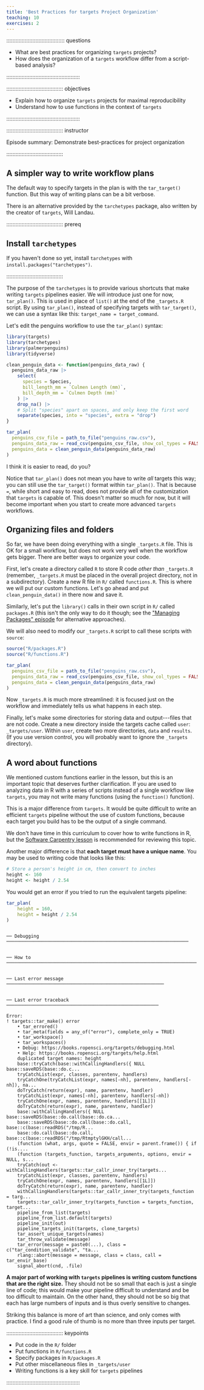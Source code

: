 ```yaml
---
title: 'Best Practices for targets Project Organization'
teaching: 10
exercises: 2
---
```


:::::::::::::::::::::::::::::::::::::: questions 

- What are best practices for organizing `targets` projects?
- How does the organization of a `targets` workflow differ from a script-based analysis?

::::::::::::::::::::::::::::::::::::::::::::::::

::::::::::::::::::::::::::::::::::::: objectives

- Explain how to organize `targets` projects for maximal reproducibility
- Understand how to use functions in the context of `targets`

::::::::::::::::::::::::::::::::::::::::::::::::

::::::::::::::::::::::::::::::::::::: instructor

Episode summary: Demonstrate best-practices for project organization

:::::::::::::::::::::::::::::::::::::



## A simpler way to write workflow plans

The default way to specify targets in the plan is with the `tar_target()` function.
But this way of writing plans can be a bit verbose.

There is an alternative provided by the `tarchetypes` package, also written by the creator of `targets`, Will Landau.

::::::::::::::::::::::::::::::::::::: prereq

## Install `tarchetypes`

If you haven't done so yet, install `tarchetypes` with `install.packages("tarchetypes")`.

:::::::::::::::::::::::::::::::::::::

The purpose of the `tarchetypes` is to provide various shortcuts that make writing `targets` pipelines easier.
We will introduce just one for now, `tar_plan()`. This is used in place of `list()` at the end of the `_targets.R` script.
By using `tar_plan()`, instead of specifying targets with `tar_target()`, we can use a syntax like this: `target_name = target_command`.

Let's edit the penguins workflow to use the `tar_plan()` syntax:

<!-- The chunk below intersperses plan_2b with clean_penguin_data() to avoid writing it manually -->

``` r
library(targets)
library(tarchetypes)
library(palmerpenguins)
library(tidyverse)

clean_penguin_data <- function(penguins_data_raw) {
  penguins_data_raw |>
    select(
      species = Species,
      bill_length_mm = `Culmen Length (mm)`,
      bill_depth_mm = `Culmen Depth (mm)`
    ) |>
    drop_na() |>
    # Split "species" apart on spaces, and only keep the first word
    separate(species, into = "species", extra = "drop")
}

tar_plan(
  penguins_csv_file = path_to_file("penguins_raw.csv"),
  penguins_data_raw = read_csv(penguins_csv_file, show_col_types = FALSE),
  penguins_data = clean_penguin_data(penguins_data_raw)
)
```

I think it is easier to read, do you?

Notice that `tar_plan()` does not mean you have to write *all* targets this way; you can still use the `tar_target()` format within `tar_plan()`.
That is because `=`, while short and easy to read, does not provide all of the customization that `targets` is capable of.
This doesn't matter so much for now, but it will become important when you start to create more advanced `targets` workflows.

## Organizing files and folders

So far, we have been doing everything with a single `_targets.R` file.
This is OK for a small workflow, but does not work very well when the workflow gets bigger.
There are better ways to organize your code.

First, let's create a directory called `R` to store R code *other than* `_targets.R` (remember, `_targets.R` must be placed in the overall project directory, not in a subdirectory).
Create a new R file in `R/` called `functions.R`.
This is where we will put our custom functions.
Let's go ahead and put `clean_penguin_data()` in there now and save it.

Similarly, let's put the `library()` calls in their own script in `R/` called `packages.R` (this isn't the only way to do it though; see the ["Managing Packages" episode](https://joelnitta.github.io/targets-workshop/packages.html) for alternative approaches).

We will also need to modify our `_targets.R` script to call these scripts with `source`:


``` r
source("R/packages.R")
source("R/functions.R")

tar_plan(
  penguins_csv_file = path_to_file("penguins_raw.csv"),
  penguins_data_raw = read_csv(penguins_csv_file, show_col_types = FALSE),
  penguins_data = clean_penguin_data(penguins_data_raw)
)
```

Now `_targets.R` is much more streamlined: it is focused just on the workflow and immediately tells us what happens in each step.

Finally, let's make some directories for storing data and output---files that are not code.
Create a new directory inside the targets cache called `user`: `_targets/user`.
Within `user`, create two more directories, `data` and `results`.
(If you use version control, you will probably want to ignore the `_targets` directory).

## A word about functions

We mentioned custom functions earlier in the lesson, but this is an important topic that deserves further clarification.
If you are used to analyzing data in R with a series of scripts instead of a single workflow like `targets`, you may not write many functions (using the `function()` function).

This is a major difference from `targets`.
It would be quite difficult to write an efficient `targets` pipeline without the use of custom functions, because each target you build has to be the output of a single command.

We don't have time in this curriculum to cover how to write functions in R, but the [Software Carpentry lesson](https://swcarpentry.github.io/r-novice-gapminder/10-functions) is recommended for reviewing this topic.

Another major difference is that **each target must have a unique name**.
You may be used to writing code that looks like this:


``` r
# Store a person's height in cm, then convert to inches
height <- 160
height <- height / 2.54
```

You would get an error if you tried to run the equivalent targets pipeline:


``` r
tar_plan(
    height = 160,
    height = height / 2.54
)
```


``` output

```

``` output
── Debugging ───────────────────────────────────────────────────────────────────
```

``` output

```

``` output
── How to ──────────────────────────────────────────────────────────────────────
```

``` output

```

``` output
── Last error message ──────────────────────────────────────────────────────────
```

``` output

```

``` output
── Last error traceback ────────────────────────────────────────────────────────
```

``` error
Error:
! targets::tar_make() error
    • tar_errored()
    • tar_meta(fields = any_of("error"), complete_only = TRUE)
    • tar_workspace()
    • tar_workspaces()
    • Debug: https://books.ropensci.org/targets/debugging.html
    • Help: https://books.ropensci.org/targets/help.html
    duplicated target names: height
    base::tryCatch(base::withCallingHandlers({ NULL base::saveRDS(base::do.c...
    tryCatchList(expr, classes, parentenv, handlers)
    tryCatchOne(tryCatchList(expr, names[-nh], parentenv, handlers[-nh]), na...
    doTryCatch(return(expr), name, parentenv, handler)
    tryCatchList(expr, names[-nh], parentenv, handlers[-nh])
    tryCatchOne(expr, names, parentenv, handlers[[1L]])
    doTryCatch(return(expr), name, parentenv, handler)
    base::withCallingHandlers({ NULL base::saveRDS(base::do.call(base::do.ca...
    base::saveRDS(base::do.call(base::do.call, base::c(base::readRDS("/tmp/R...
    base::do.call(base::do.call, base::c(base::readRDS("/tmp/RtmptylGKH/call...
    (function (what, args, quote = FALSE, envir = parent.frame()) { if (!is....
    (function (targets_function, targets_arguments, options, envir = NULL, s...
    tryCatch(out <- withCallingHandlers(targets::tar_callr_inner_try(targets...
    tryCatchList(expr, classes, parentenv, handlers)
    tryCatchOne(expr, names, parentenv, handlers[[1L]])
    doTryCatch(return(expr), name, parentenv, handler)
    withCallingHandlers(targets::tar_callr_inner_try(targets_function = targ...
    targets::tar_callr_inner_try(targets_function = targets_function, target...
    pipeline_from_list(targets)
    pipeline_from_list.default(targets)
    pipeline_init(out)
    pipeline_targets_init(targets, clone_targets)
    tar_assert_unique_targets(names)
    tar_throw_validate(message)
    tar_error(message = paste0(...), class = c("tar_condition_validate", "ta...
    rlang::abort(message = message, class = class, call = tar_envir_base)
    signal_abort(cnd, .file)
```

**A major part of working with `targets` pipelines is writing custom functions that are the right size.**
They should not be so small that each is just a single line of code; this would make your pipeline difficult to understand and be too difficult to maintain.
On the other hand, they should not be so big that each has large numbers of inputs and is thus overly sensitive to changes.

Striking this balance is more of art than science, and only comes with practice. I find a good rule of thumb is no more than three inputs per target.

::::::::::::::::::::::::::::::::::::: keypoints 

- Put code in the `R/` folder
- Put functions in `R/functions.R`
- Specify packages in `R/packages.R`
- Put other miscellaneous files in `_targets/user`
- Writing functions is a key skill for `targets` pipelines

::::::::::::::::::::::::::::::::::::::::::::::::

